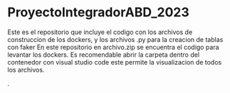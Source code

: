 # ProyectoIntegradorABD_2023
Este es el repositorio que incluye el codigo con los archivos de construccion de los dockers, y los archivos .py para la creacion de tablas con faker
En este repositorio en archivo.zip se encuentra el codigo para levantar los dockers.
Es recomendable abrir la carpeta dentro del contenedor con visual studio code
este permite la visualizacion de todos los archivos.

.
